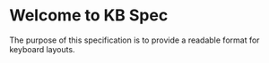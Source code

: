 # Welcome to KB Spec

The purpose of this specification is to provide a readable format for keyboard layouts.